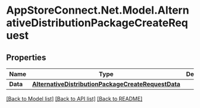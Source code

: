 # AppStoreConnect.Net.Model.AlternativeDistributionPackageCreateRequest

## Properties

Name | Type | Description | Notes
------------ | ------------- | ------------- | -------------
**Data** | [**AlternativeDistributionPackageCreateRequestData**](AlternativeDistributionPackageCreateRequestData.md) |  | 

[[Back to Model list]](../README.md#documentation-for-models) [[Back to API list]](../README.md#documentation-for-api-endpoints) [[Back to README]](../README.md)


